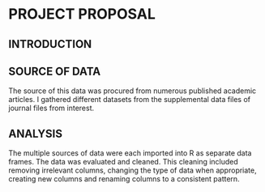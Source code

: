 # PROJECT PROPOSAL 
## INTRODUCTION


## SOURCE OF DATA
The source of this data was procured from numerous published academic articles. I gathered 
different datasets from the supplemental data files of journal files from interest. 

## ANALYSIS 
The multiple sources of data were each imported into R as separate data frames. The data was evaluated and cleaned. This cleaning included removing irrelevant columns, changing the type of data when appropriate, creating new columns and renaming columns to a consistent pattern. 